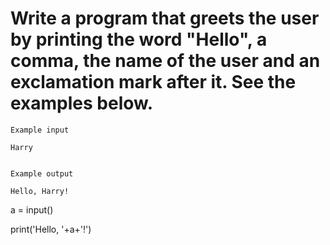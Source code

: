 # Write a program that greets the user by printing the word "Hello", a comma, the name of the user and an exclamation mark after it. See the examples below.

~~~
Example input

Harry


Example output

Hello, Harry!
~~~

a = input()

print('Hello, '+a+'!')
